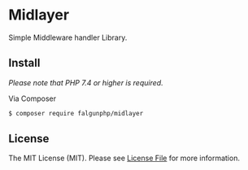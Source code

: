 # Midlayer

Simple Middleware handler Library.

## Install
 *Please note that PHP 7.4 or higher is required.*

Via Composer

``` bash
$ composer require falgunphp/midlayer
```

## License

The MIT License (MIT). Please see [License File](LICENSE.md) for more information.
